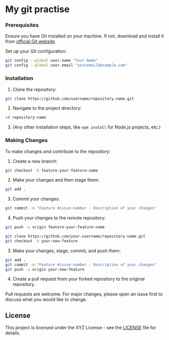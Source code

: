 
# My git practise

### Prerequisites

Ensure you have Git installed on your machine. If not, download and install it from [official Git website](https://git-scm.com/downloads).

Set up your Git configuration:

```bash
git config --global user.name "Your Name"
git config --global user.email "youremail@example.com"
```

### Installation

1. Clone the repository:

```bash
git clone https://github.com/username/repository-name.git
```

2. Navigate to the project directory:

```bash
cd repository-name
```

3. (Any other installation steps, like `npm install` for Node.js projects, etc.)

### Making Changes

To make changes and contribute to the repository:

1. Create a new branch:

```bash
git checkout -b feature-your-feature-name
```

2. Make your changes and then stage them:

```bash
git add .
```

3. Commit your changes:

```bash
git commit -m "Feature #issue-number - Description of your changes"
```

4. Push your changes to the remote repository:

```bash
git push -u origin feature-your-feature-name
```
   
```bash
git clone https://github.com/your-username/repository-name.git
git checkout -b your-new-feature
```

3. Make your changes, stage, commit, and push them:

```bash
git add .
git commit -m "Feature #issue-number - Description of your changes"
git push -u origin your-new-feature
```

4. Create a pull request from your forked repository to the original repository.

Pull requests are welcome. For major changes, please open an issue first to discuss what you would like to change.

## License

This project is licensed under the XYZ License - see the [LICENSE](LICENSE) file for details.
